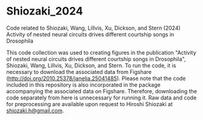 # Shiozaki_2024
Code related to Shiozaki, Wang, Lillvis, Xu, Dickson, and Stern (2024) Activity of nested neural circuits drives different courtship songs in Drosophila

This code collection was used to creating figures in the publication "Activity of nested neural circuits drives different courtship songs in Drosophila", Shiozaki, Wang, Lillvis, Xu, Dickson, and Stern. To run the code, it is necessary to download the associated data from Figshare (http://doi.org/2010.25378/janelia.25041485). Please note that the code included in this repository is also incorporated in the package accompanying the associated data on Figshare. Therefore, downloading the code separately from here is unnecessary for running it. Raw data and code for preprocessing are available upon request to Hiroshi Shiozaki at shiozaki.h@gmail.com.
